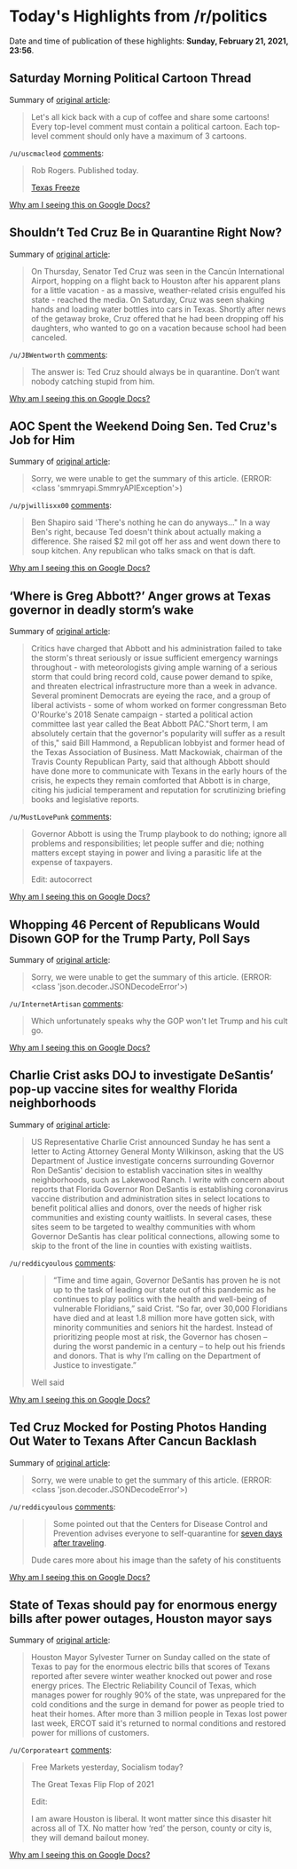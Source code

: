 # Today's Highlights from /r/politics

Date and time of publication of these highlights: **Sunday, February 21, 2021, 23:56**.

## Saturday Morning Political Cartoon Thread

Summary of [original article](https://www.reddit.com/r/politics/comments/lnjolt/saturday_morning_political_cartoon_thread/):

> Let's all kick back with a cup of coffee and share some cartoons! Every top-level comment must contain a political cartoon. Each top-level comment should only have a maximum of 3 cartoons.

`/u/uscmacleod` [comments](https://www.reddit.com/r/politics/comments/lnjolt/saturday_morning_political_cartoon_thread/):

> Rob Rogers. Published today. 
> 
> [Texas Freeze](https://robrogers.com/2021/02/20/texas-freeze/)

[Why am I seeing this on Google Docs?](https://docs.google.com/document/d/1Dc6We63vOXIZsc0op-Bt4abqkYjXzOigalQqFxmvvbM/edit?usp=sharing)

## Shouldn’t Ted Cruz Be in Quarantine Right Now?

Summary of [original article](https://www.thecut.com/2021/02/ted-cruz-disaster-relief-photos-criticized-after-mexico-trip.html):

> On Thursday, Senator Ted Cruz was seen in the Cancún International Airport, hopping on a flight back to Houston after his apparent plans for a little vacation - as a massive, weather-related crisis engulfed his state - reached the media. On Saturday, Cruz was seen shaking hands and loading water bottles into cars in Texas. Shortly after news of the getaway broke, Cruz offered that he had been dropping off his daughters, who wanted to go on a vacation because school had been canceled.

`/u/JBWentworth` [comments](https://www.reddit.com/r/politics/comments/lp9bvn/shouldnt_ted_cruz_be_in_quarantine_right_now/):

> The answer is:  Ted Cruz should always be in quarantine. Don’t want nobody catching stupid from him.

[Why am I seeing this on Google Docs?](https://docs.google.com/document/d/1Dc6We63vOXIZsc0op-Bt4abqkYjXzOigalQqFxmvvbM/edit?usp=sharing)

## AOC Spent the Weekend Doing Sen. Ted Cruz's Job for Him

Summary of [original article](https://www.esquire.com/news-politics/a35578158/aoc-spent-weekend-doing-ted-cruz-job/):

> Sorry, we were unable to get the summary of this article. (ERROR: <class 'smmryapi.SmmryAPIException'>)

`/u/pjwillisxx00` [comments](https://www.reddit.com/r/politics/comments/lp9bvo/aoc_spent_the_weekend_doing_sen_ted_cruzs_job_for/):

> Ben Shapiro said 'There's nothing he can do anyways..." In a way Ben's right, because Ted doesn't think about actually making a difference. She raised $2 mil got off her ass and went down there to soup kitchen. Any republican who talks smack on that is daft.

[Why am I seeing this on Google Docs?](https://docs.google.com/document/d/1Dc6We63vOXIZsc0op-Bt4abqkYjXzOigalQqFxmvvbM/edit?usp=sharing)

## ‘Where is Greg Abbott?’ Anger grows at Texas governor in deadly storm’s wake

Summary of [original article](https://www.washingtonpost.com/national/where-is-greg-abbott-anger-grows-at-texas-governor/2021/02/21/86324e54-72d6-11eb-b8a9-b9467510f0fe_story.html):

> Critics have charged that Abbott and his administration failed to take the storm's threat seriously or issue sufficient emergency warnings throughout - with meteorologists giving ample warning of a serious storm that could bring record cold, cause power demand to spike, and threaten electrical infrastructure more than a week in advance. Several prominent Democrats are eyeing the race, and a group of liberal activists - some of whom worked on former congressman Beto O'Rourke's 2018 Senate campaign - started a political action committee last year called the Beat Abbott PAC."Short term, I am absolutely certain that the governor's popularity will suffer as a result of this," said Bill Hammond, a Republican lobbyist and former head of the Texas Association of Business. Matt Mackowiak, chairman of the Travis County Republican Party, said that although Abbott should have done more to communicate with Texans in the early hours of the crisis, he expects they remain comforted that Abbott is in charge, citing his judicial temperament and reputation for scrutinizing briefing books and legislative reports.

`/u/MustLovePunk` [comments](https://www.reddit.com/r/politics/comments/lp9umm/where_is_greg_abbott_anger_grows_at_texas/):

> Governor Abbott is using the Trump playbook to do nothing; ignore all problems and responsibilities; let people suffer and die; nothing matters except staying in power and living a parasitic life at the expense of taxpayers.
> 
> Edit: autocorrect

[Why am I seeing this on Google Docs?](https://docs.google.com/document/d/1Dc6We63vOXIZsc0op-Bt4abqkYjXzOigalQqFxmvvbM/edit?usp=sharing)

## Whopping 46 Percent of Republicans Would Disown GOP for the Trump Party, Poll Says

Summary of [original article](https://www.rollingstone.com/politics/politics-news/poll-trump-republican-party-1130975/):

> Sorry, we were unable to get the summary of this article. (ERROR: <class 'json.decoder.JSONDecodeError'>)

`/u/InternetArtisan` [comments](https://www.reddit.com/r/politics/comments/lp72di/whopping_46_percent_of_republicans_would_disown/):

> Which unfortunately speaks why the GOP won't let Trump and his cult go.

[Why am I seeing this on Google Docs?](https://docs.google.com/document/d/1Dc6We63vOXIZsc0op-Bt4abqkYjXzOigalQqFxmvvbM/edit?usp=sharing)

## Charlie Crist asks DOJ to investigate DeSantis’ pop-up vaccine sites for wealthy Florida neighborhoods

Summary of [original article](http://www.wfla.com/news/florida/charlie-crist-asks-doj-to-investigate-desantis-pop-up-vaccine-sites-for-wealthy-florida-neighborhoods):

> US Representative Charlie Crist announced Sunday he has sent a letter to Acting Attorney General Monty Wilkinson, asking that the US Department of Justice investigate concerns surrounding Governor Ron DeSantis' decision to establish vaccination sites in wealthy neighborhoods, such as Lakewood Ranch. I write with concern about reports that Florida Governor Ron DeSantis is establishing coronavirus vaccine distribution and administration sites in select locations to benefit political allies and donors, over the needs of higher risk communities and existing county waitlists. In several cases, these sites seem to be targeted to wealthy communities with whom Governor DeSantis has clear political connections, allowing some to skip to the front of the line in counties with existing waitlists.

`/u/reddicyoulous` [comments](https://www.reddit.com/r/politics/comments/lpaudt/charlie_crist_asks_doj_to_investigate_desantis/):

> >“Time and time again, Governor DeSantis has proven he is not up to the task of leading our state out of this pandemic as he continues to play politics with the health and well-being of vulnerable Floridians,” said Crist. “So far, over 30,000 Floridians have died and at least 1.8 million more have gotten sick, with minority communities and seniors hit the hardest. Instead of prioritizing people most at risk, the Governor has chosen – during the worst pandemic in a century – to help out his friends and donors. That is why I’m calling on the Department of Justice to investigate.” 
> 
> Well said

[Why am I seeing this on Google Docs?](https://docs.google.com/document/d/1Dc6We63vOXIZsc0op-Bt4abqkYjXzOigalQqFxmvvbM/edit?usp=sharing)

## Ted Cruz Mocked for Posting Photos Handing Out Water to Texans After Cancun Backlash

Summary of [original article](https://slate.com/news-and-politics/2021/02/ted-cruz-mocked-photos-water-cancun-backlash.html):

> Sorry, we were unable to get the summary of this article. (ERROR: <class 'json.decoder.JSONDecodeError'>)

`/u/reddicyoulous` [comments](https://www.reddit.com/r/politics/comments/lpalrb/ted_cruz_mocked_for_posting_photos_handing_out/):

> >Some pointed out that the Centers for Disease Control and Prevention advises everyone to self-quarantine for [seven days after traveling](https://twitter.com/JessicaHuseman/status/1363347612322127874). 
> 
> Dude cares more about his image than the safety of his constituents

[Why am I seeing this on Google Docs?](https://docs.google.com/document/d/1Dc6We63vOXIZsc0op-Bt4abqkYjXzOigalQqFxmvvbM/edit?usp=sharing)

## State of Texas should pay for enormous energy bills after power outages, Houston mayor says

Summary of [original article](https://www.cnbc.com/2021/02/21/texas-storm-houston-mayor-says-state-of-texas-should-pay-for-high-energy-bills.html):

> Houston Mayor Sylvester Turner on Sunday called on the state of Texas to pay for the enormous electric bills that scores of Texans reported after severe winter weather knocked out power and rose energy prices. The Electric Reliability Council of Texas, which manages power for roughly 90% of the state, was unprepared for the cold conditions and the surge in demand for power as people tried to heat their homes. After more than 3 million people in Texas lost power last week, ERCOT said it's returned to normal conditions and restored power for millions of customers.

`/u/Corporateart` [comments](https://www.reddit.com/r/politics/comments/lp2yx8/state_of_texas_should_pay_for_enormous_energy/):

> Free Markets yesterday, Socialism today? 
> 
> The Great Texas Flip Flop of 2021
> 
> Edit:
> 
> I am aware Houston is liberal. It wont matter since this disaster hit across all of TX. No matter how ‘red’ the person, county or city is, they will demand bailout money.

[Why am I seeing this on Google Docs?](https://docs.google.com/document/d/1Dc6We63vOXIZsc0op-Bt4abqkYjXzOigalQqFxmvvbM/edit?usp=sharing)


